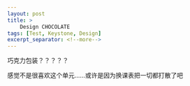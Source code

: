 ```yaml
---
layout: post
title: >
    Design CHOCOLATE
tags: [Test, Keystone, Design]
excerpt_separator: <!--more-->
---
```

巧克力包装？？？？？<br>
<!--more-->
感觉不是很喜欢这个单元……或许是因为换课表把一切都打散了吧